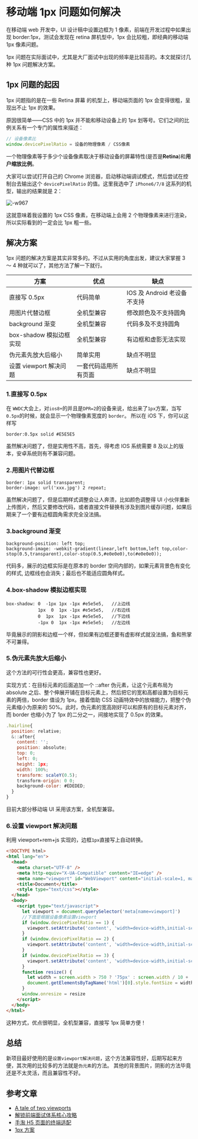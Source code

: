# 移动端 1px 问题如何解决

在移动端 web 开发中，UI 设计稿中设置边框为 1 像素，前端在开发过程中如果出现 border:1px，测试会发现在 retina 屏机型中，1px 会比较粗，即经典的移动端 1px 像素问题。

1px 问题在实际面试中，尤其是大厂面试中出现的频率是比较高的。本文就探讨几种 1px 问题解决方案。

## 1px 问题的起因

1px 问题指的是在一些 Retina 屏幕 的机型上，移动端页面的 1px 会变得很粗，呈现出不止 1px 的效果。

原因很简单——CSS 中的 1px 并不能和移动设备上的 1px 划等号。它们之间的比例关系有一个专门的属性来描述：

```javascript
// 设备像素比
window.devicePixelRatio = 设备的物理像素 / CSS像素
```

一个物理像素等于多少个设备像素取决于移动设备的屏幕特性(是否是**Retina**)和**用户缩放比例**。

大家可以尝试打开自己的 Chrome 浏览器，启动移动端调试模式，然后尝试在控制台去输出这个 `devicePixelRatio` 的值。这里我选中了 `iPhone6/7/8` 这系列的机型，输出的结果就是 2：

![-w967](https://p3-juejin.byteimg.com/tos-cn-i-k3u1fbpfcp/36de6501cd5041bf85cf764f0619e5c1~tplv-k3u1fbpfcp-zoom-1.image)

这就意味着我设置的 1px CSS 像素，在移动端上会用 2 个物理像素来进行渲染，所以实际看到的一定会比 1px 粗一些。

## 解决方案

1px 问题的解决方案是其实非常多的。不过从实用的角度出发，建议大家掌握 3 ～ 4 种就可以了，其他方法了解一下就行。

| 方案                    | 优点                 | 缺点                        |
| ----------------------- | -------------------- | --------------------------- |
| 直接写 0.5px            | 代码简单             | IOS 及 Android 老设备不支持 |
| 用图片代替边框          | 全机型兼容           | 修改颜色及不支持圆角        |
| background 渐变         | 全机型兼容           | 代码多及不支持圆角          |
| box-shadow 模拟边框实现 | 全机型兼容           | 有边框和虚影无法实现        |
| 伪元素先放大后缩小      | 简单实用             | 缺点不明显                  |
| 设置 viewport 解决问题  | 一套代码适用所有页面 | 缺点不明显                  |

### 1.直接写 0.5px

在 `WWDC`大会上，对`ios8+`的并且是`DPR=2`的设备来说，给出来了`1px`方案，当写 `0.5px`的时候，就会显示一个物理像素宽度的 `border`。 所以在 iOS 下，你可以这样写

```
border:0.5px solid #E5E5E5
```

虽然解决问题了，但是实用性不高，首先，得考虑 IOS 系统需要 8 及以上的版本，安卓系统则有不兼容问题。

### 2.用图片代替边框

```
border: 1px solid transparent;
border-image: url('xxx.jpg') 2 repeat;
```

虽然解决问题了，但是后期样式调整会让人奔溃，比如颜色调整得 UI 小伙伴重新上传图片，然后又要修改代码，或者直接文件替换有涉及到图片缓存问题，如果后期来了一个要有边框圆角需求完全没法搞。

### 3.background 渐变

```
background-position: left top;
background-image: -webkit-gradient(linear,left bottom,left top,color-stop(0.5,transparent),color-stop(0.5,#e0e0e0),to(#e0e0e0));
```

代码多，展示的边框实际是在原本的 border 空间内部的，如果元素背景色有变化的样式, 边框线也会消失；最后也不能适应圆角样式。

### 4.box-shadow 模拟边框实现

```
box-shadow: 0  -1px 1px -1px #e5e5e5,   //上边线
            1px  0  1px -1px #e5e5e5,   //右边线
            0  1px  1px -1px #e5e5e5,   //下边线
            -1px 0  1px -1px #e5e5e5;   //左边线
```

毕竟展示的阴影和边框一个样，但如果有边框还要有虚影样式就没法搞，鱼和熊掌不可兼得。

### 5.伪元素先放大后缩小

这个方法的可行性会更高，兼容性也更好。

实现方式：在目标元素的后面追加一个 ::after 伪元素，让这个元素布局为 absolute 之后、整个伸展开铺在目标元素上，然后把它的宽和高都设置为目标元素的两倍，border 值设为 1px。接着借助 CSS 动画特效中的放缩能力，把整个伪元素缩小为原来的 50%。此时，伪元素的宽高刚好可以和原有的目标元素对齐，而 border 也缩小为了 1px 的二分之一，间接地实现了 0.5px 的效果。

```JavaScript
.hairline{
  position: relative;
  &::after{
    content: '';
    position: absolute;
    top: 0;
    left: 0;
    height: 1px;
    width: 100%;
    transform: scaleY(0.5);
    transform-origin: 0 0;
    background-color: #EDEDED;
  }
}
```

目前大部分移动端 UI 采用该方案，全机型兼容。

### 6.设置 viewport 解决问题

利用 viewport+rem+js 实现的，边框`1px`直接写上自动转换。

```html
<!DOCTYPE html>
<html lang="en">
  <head>
    <meta charset="UTF-8" />
    <meta http-equiv="X-UA-Compatible" content="IE=edge" />
    <meta name="viewport" id="WebViewport" content="initial-scale=1, maximum-scale=1, minimum-scale=1, user-scalable=no" />
    <title>Document</title>
    <style type="text/css"></style>
  </head>
  <body>
    <script type="text/javascript">
      let viewport = document.querySelector('meta[name=viewport]')
      //下面是根据设备像素设置viewport
      if (window.devicePixelRatio == 1) {
        viewport.setAttribute('content', 'width=device-width,initial-scale=1, maximum-scale=1, minimum-scale=1, user-scalable=no')
      }
      if (window.devicePixelRatio == 2) {
        viewport.setAttribute('content', 'width=device-width,initial-scale=0.5, maximum-scale=0.5, minimum-scale=0.5, user-scalable=no')
      }
      if (window.devicePixelRatio == 3) {
        viewport.setAttribute('content', 'width=device-width,initial-scale=0.3333333333333333, maximum-scale=0.3333333333333333, minimum-scale=0.3333333333333333, user-scalable=no')
      }
      function resize() {
        let width = screen.width > 750 ? '75px' : screen.width / 10 + 'px'
        document.getElementsByTagName('html')[0].style.fontSize = width
      }
      window.onresize = resize
    </script>
  </body>
</html>
```

这种方式，优点很明显，全机型兼容，直接写 1px 简单方便！

## 总结

新项目最好使用的是`设置viewport解决问题`，这个方法兼容性好，后期写起来方便，其次用的比较多的方法就是`伪元素`的方法。 其他的背景图片，阴影的方法毕竟还是不太灵活，而且兼容性不好。

## 参考文章

- [A tale of two viewports](https://quirksmode.org/mobile/viewports.html)
- [解锁前端面试体系核心攻略](https://www.imooc.com/read/70)
- [手淘 H5 页面的终端适配](https://www.w3cplus.com/mobile/lib-flexible-for-html5-layout.html)
- [1px 方案](https://github.com/freedomcly/1px)
